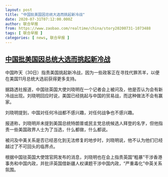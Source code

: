 ```yaml
---
layout: post
title: "中国批美国因总统大选而挑起新冷战"
date: 2020-07-31T07:12:00.000Z
author: 联合早报
from: https://www.zaobao.com/realtime/china/story20200731-1073488
tags: [ 联合早报 ]
categories: [ news, 联合早报 ]
---
```

<!--1596179520000-->
[中国批美国因总统大选而挑起新冷战](https://www.zaobao.com/realtime/china/story20200731-1073488)
------

<div>
<p>中国昨天（30日）指责美国挑起新冷战，因为一些政客正在寻找代罪羔羊，以便在美国11月总统大选前获得更多支持。</p><p>据路透社报道，中国驻英国大使刘晓明在一个记者会上被问及，他是否认为会有新冷战出现。刘晓明回应时说，美国已经挑起与中国的贸易战，而这种做法不会有赢家。</p><p>刘晓明提到，中国对任何冷战都不感兴趣，对任何战争也不感兴趣。</p><section id="imu"><div id="dfp-ad-imu1-wrapper" class="dfp-tag-wrapper"><div id="dfp-ad-imu1" class="dfp-tag-wrapper"></div></div></section><p>报道称，刘晓明并未提到美国总统特朗普或民主党总统候选人拜登的名字，但他指责一些美国政界人士为了当选，什么都做，什么都说。</p><p>被问及中美关系是否已经恶化到无法修复的地步时，刘晓明说，他不认为他们已经越过了不可回头的临界点。</p><p>根据中国驻英国大使馆官网发布的消息，刘晓明也在会上指责英国“粗暴”干涉香港事务和中国内政，并批评英国借新疆人权课题干涉中国内政，“严重毒化”中英关系氛围。</p><div id="innity-in-post"></div><div id="dfp-ad-midarticlespecial-wrapper" class="dfp-tag-wrapper"><div id="dfp-ad-midarticlespecial" class="dfp-tag-wrapper"></div></div>
</div>
